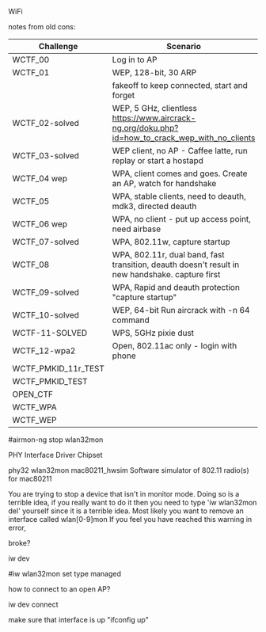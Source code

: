 WiFi

notes from old cons:

| Challenge             | Scenario                                                                                       | BSSID               | Channel          |
|-----------------------|------------------------------------------------------------------------------------------------|---------------------|------------------|
| WCTF_00               | Log in to AP                                                                                   | 60:E3:27:AD:ED:6D   | 11               |
| WCTF_01               | WEP, 128-bit, 30 ARP                                                                           |                     |                  |
|                       | fakeoff to keep connected, start and forget                                                    | 62:E3:27:AD:ED:6D   |                  |
| WCTF_02-solved        | WEP, 5 GHz, clientless https://www.aircrack-ng.org/doku.php?id=how_to_crack_wep_with_no_clients|                     |                  |
| WCTF_03-solved        | WEP client, no AP - Caffee latte, run replay or start a hostapd                                |                     |                  |
| WCTF_04 wep           | WPA, client comes and goes. Create an AP, watch for handshake                                  | 66:E3:27:AD:ED:6D   | 11               |
| WCTF_05               | WPA, stable clients, need to deauth, mdk3, directed deauth                                     | 6A:E3:27:AD:ED:6D   | 11               |
| WCTF_06 wep           | WPA, no client - put up access point, need airbase                                             |                     |                  |
| WCTF_07-solved        | WPA, 802.11w, capture startup                                                                  | 6E:E3:27:AD:ED:6D   |                  |
| WCTF_08               | WPA, 802.11r, dual band, fast transition, deauth doesn't result in new handshake. capture first| 72:E3:27:AD:ED:6D   |                  |
| WCTF_09-solved        | WPA, Rapid and deauth protection "capture startup"                                             | 76:E3:27:AD:ED:6D   |                  |
| WCTF_10-solved        | WEP, 64-bit  Run aircrack with -n 64 command                                                   | 7A:E3:27:AD:ED:6D   | 11               |
| WCTF-11-SOLVED        | WPS, 5GHz pixie dust                                                                           |                     |                  |
| WCTF_12-wpa2          | Open, 802.11ac only - login with phone                                                         |                     |                  |
| WCTF_PMKID_11r_TEST|  |                                                                                                | C8:B5:AD:FF:21:03   | 6                |
| WCTF_PMKID_TEST       |                                                                                                | C8:B5:AD:FF:21:02   | 6                |
| OPEN_CTF              |                                                                                                | C8:B5:AD:FF:21:00   | 6                |
| WCTF_WPA              |                                                                                                | 34:FC:B9:74:CF:C2   |                  |
| WCTF_WEP              |                                                                                                | 34:FC:B9:74:CF:C1   |                  |



#airmon-ng stop wlan32mon

PHY     Interface       Driver          Chipset

phy32   wlan32mon       mac80211_hwsim  Software simulator of 802.11 radio(s) for mac80211


You are trying to stop a device that isn't in monitor mode.
Doing so is a terrible idea, if you really want to do it then you
need to type 'iw wlan32mon del' yourself since it is a terrible idea.
Most likely you want to remove an interface called wlan[0-9]mon
If you feel you have reached this warning in error,


broke?

iw dev

 #iw wlan32mon set type managed



how to connect to an open AP?

iw dev <interface> connect <AP> <frequency>

make sure that interface is up "ifconfig <interface> up"